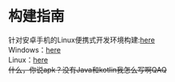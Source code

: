 # 构建指南
针对安卓手机的Linux便携式开发环境构建:[here](./android_to_linux.md)<br>
Windows：[here](./Windows.md)<br>
Linux：[here](./Linux.md)<br>
~~什么，你说apk？没有Java和kotlin我怎么写啊QAQ~~<br>
